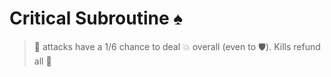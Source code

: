 #  Critical Subroutine ♠️
> 🎯 attacks have a 1/6 chance to deal 💥 overall (even to 🛡️). Kills refund all 🔷